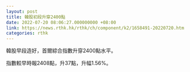 ```yaml
---
layout: post
title: 韓股初段升穿2400點
date: 2022-07-20 08:06:27.000000000 +08:00
link: https://news.rthk.hk/rthk/ch/component/k2/1658491-20220720.htm
categories: rthk
---
```


韓股早段造好，首爾綜合指數升穿2400點水平。

指數較早時報2408點，升37點，升幅1.56%。
